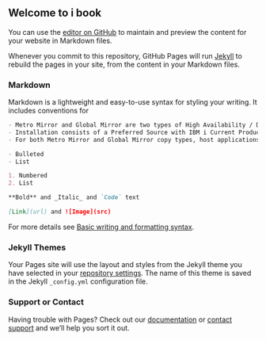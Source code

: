 ## Welcome to i book

You can use the [editor on GitHub](https://github.com/mad5bo/ibookOS/edit/master/README.md) to maintain and preview the content for your website in Markdown files.

Whenever you commit to this repository, GitHub Pages will run [Jekyll](https://jekyllrb.com/) to rebuild the pages in your site, from the content in your Markdown files.

### Markdown

Markdown is a lightweight and easy-to-use syntax for styling your writing. It includes conventions for

```markdown
- Metro Mirror and Global Mirror are two types of High Availability / Disaster Recovery Solutions that run on external storage and can be managed by IBM i PowerHA used  to provide availability for both planned and unplanned outages. 
- Installation consists of a Preferred Source with IBM i Current Production and a Preferred Target system with IBM i Current Backup partition. Both are in a cluster, and each partition use of an external storage subsystem for IASP disks. 
- For both Metro Mirror and Global Mirror copy types, host applications write data to the primary volume, and updates to the primary volume are copied to the secondary volume by the external storage subsystem. Normally, host applications do not run I/O operations to the secondary volume

- Bulleted
- List

1. Numbered
2. List

**Bold** and _Italic_ and `Code` text

[Link](url) and ![Image](src)
```

For more details see [Basic writing and formatting syntax](https://docs.github.com/en/github/writing-on-github/getting-started-with-writing-and-formatting-on-github/basic-writing-and-formatting-syntax).

### Jekyll Themes

Your Pages site will use the layout and styles from the Jekyll theme you have selected in your [repository settings](https://github.com/mad5bo/ibookOS/settings/pages). The name of this theme is saved in the Jekyll `_config.yml` configuration file.

### Support or Contact

Having trouble with Pages? Check out our [documentation](https://docs.github.com/categories/github-pages-basics/) or [contact support](https://support.github.com/contact) and we’ll help you sort it out.
